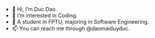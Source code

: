 - 👋 Hi, I’m Duc Dao.
- 👀 I’m interested in Coding.
- 🌱 A student in FPTU, majoring in Software Engineering.
- 📫 You can reach me through @daomaiduyduc.

<!---
Peakodev/Peakodev is a ✨ special ✨ repository because its `README.md` (this file) appears on your GitHub profile.
You can click the Preview link to take a look at your changes.
--->
